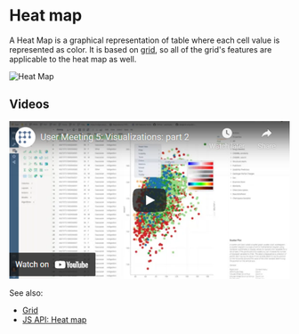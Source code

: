 <!-- TITLE: Heat map -->
<!-- SUBTITLE: -->

# Heat map

A Heat Map is a graphical representation of table where each cell value is represented as color.
It is based on [grid](grid.md), so all of the grid's features are applicable to the heat map as well.

![Heat Map](../../uploads/gifs/heat-map.gif "Heat Map")

## Videos

[![Heat Map](../../uploads/youtube/visualizations2.png "Open on Youtube")](https://www.youtube.com/watch?v=7MBXWzdC0-I&t=2727s)

See also:
* [Grid](grid.md)
* [JS API: Heat map](https://public.datagrok.ai/js/samples/ui/viewers/types/heat-map)